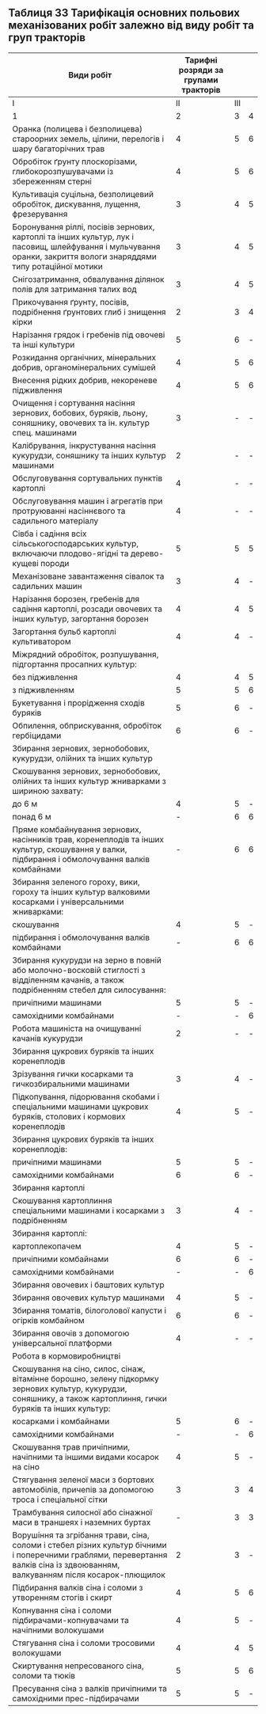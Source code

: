 ## Таблиця 33 Тарифікація основних польових механізованих робіт   залежно від виду робіт та груп тракторів

Види робіт|Тарифні розряди за групами тракторів| | |
--|---|---|--
 |І|ІІ|ІІІ
1|2|3|4
Оранка (полицева і безполицева) староорних земель, цілини, перелогів і шару багаторічних трав  |4|5|6
Обробіток ґрунту плоскорізами, глибокорозпушувачами із збереженням стерні|4|5|6
Культивація суцільна, безполицевий обробіток, дискування, лущення, фрезерування|3|4|5
Боронування ріллі, посівів зернових, картоплі та інших культур, лук і пасовищ, шлейфування і мульчування оранки, закриття вологи знаряддями типу ротаційної мотики |3|4|5
Снігозатримання, обвалування ділянок полів для затримання талих вод|3|4|5
Прикочування ґрунту, посівів, подрібнення ґрунтових глиб і знищення кірки |2|3|4
Нарізання грядок і гребенів під овочеві та інші культури|5|6|-
Розкидання органічних, мінеральних добрив, органомінеральних сумішей |4|5|6
Внесення рідких добрив, некореневе підживлення|4|5|6
Очищення і сортування насіння зернових, бобових, буряків, льону, соняшнику, овочевих та ін. культур спец. машинами|3|-|-
Калібрування, інкрустування насіння кукурудзи, соняшнику та інших культур машинами|2|-|-
Обслуговування сортувальних пунктів картоплі|4|-|-
Обслуговування машин і агрегатів при протруюванні насіннєвого та садильного матеріалу |4|-|-
Сівба і садіння всіх сільськогосподарських культур, включаючи плодово-ягідні та дерево-кущеві породи |5|5|5
Механізоване завантаження сівалок та садильних машин|3|4|-
Нарізання борозен, гребенів для садіння картоплі, розсади овочевих та інших культур, загортання борозен|4|4|5
Загортання бульб картоплі культиватором|4|4|-
Міжрядний обробіток, розпушування, підгортання просапних культур:| | |
  без підживлення|4|4|5
  з підживленням    |5|5|6
Букетування і прорідження сходів буряків |5|6|-
Обпилення, обприскування, обробіток гербіцидами|6|6|-
Збирання зернових, зернобобових, кукурудзи, олійних та інших культур| | |
Скошування зернових, зернобобових, олійних та інших культур жниварками з шириною захвату:| | |
     до 6 м |4|5|-
     понад 6 м|-|6|6
Пряме комбайнування зернових, насінників трав, коренеплодів та інших культур, скошування у валки, підбирання і обмолочування валків комбайнами |-|6|6
Збирання зеленого гороху, вики, гороху та інших культур валковими косарками і універсальними жниварками:| | |
    скошування|4|5|-
    підбирання і обмолочування валків комбайнами|-|6|6
Збирання кукурудзи на зерно в повній або молочно-восковій стиглості з відділенням качанів, а також подрібненням стебел для силосування:| | |
    причіпними машинами|5|5|-
    самохідними комбайнами|-|-|6
Робота машиніста на очищуванні качанів кукурудзи |2|-|-
Збирання цукрових буряків та інших коренеплодів| | |
Зрізування гички косарками та гичкозбиральними машинами |3|4|-
Підкопування, підорювання скобами і спеціальними машинами цукрових буряків, столових і кормових коренеплодів |4|5|-
Збирання цукрових буряків та інших коренеплодів:| | |
    причіпними машинами|5|5|-
    самохідними комбайнами|6|6|-
Збирання картоплі| | |
Скошування картоплиння спеціальними машинами і косарками з подрібненням |3|4|-
Збирання картоплі:| | |
    картоплекопачем|4|5|-
    причіпними комбайнами|6|6|-
    самохідними комбайнами|-|-|6
Збирання овочевих і баштових культур| | |
Збирання овочевих культур машинами|4|5|-
Збирання томатів, білоголової капусти і огірків комбайном|6|6|-
Збирання овочів з допомогою універсальної платформи|4|-|-
Робота в кормовиробництві| | |
Скошування на сіно, силос, сінаж, вітамінне борошно, зелену підкормку зернових культур, кукурудзи, соняшнику, а також картоплиння, гички буряків та інших культур:| | |
    косарками і комбайнами|5|6|-
    самохідними комбайнами|-|-|6
Скошування трав причіпними, начіпними та іншими видами косарок на сіно|4|5|-
Стягування зеленої маси з бортових автомобілів, причепів за допомогою троса і спеціальної сітки|3|3|4
Трамбування силосної або сінажної маси в траншеях і наземних буртах|-|3|3
Ворушіння та згрібання трави, сіна, соломи і стебел різних культур бічними і поперечними граблями, перевертання валків сіна із здвоюванням, валкуванням після косарок-плющилок |2|3|-
Підбирання валків сіна і соломи з утворенням стогів і скирт|4|5|6
Копнування сіна і соломи підбирачами-копнувачами та начіпними волокушами  |4|5|-
Стягування сіна і соломи тросовими волокушами|4|4|5
Скиртування непресованого сіна, соломи та тюків |5|5|6
Пресування сіна з валків причіпними та самохідними прес-підбирачами |5|5|-
